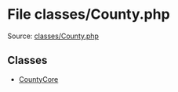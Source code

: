 File classes/County.php
=========

Source: [classes/County.php](https://github.com/PrestaShop/PrestaShop/blob/1.5.6.0/classes/County.php)


Classes
-------

* [CountyCore](class.CountyCore.md)

